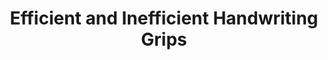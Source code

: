 ---
copyright: ''
entry-by: Jonathan Reus
entry-date: '2019-07-25'
entry-type: image
filename: handwriting-efficient-grips.md
image: w/writing-grips-efficiency.gif
layout: image
source: Benbow, Mary. Neurokinesthetic approach to hand function and handwriting.
  Clinician's view, 2008.
source-url: https://www.clinicians-view.com/University/PDF/HF01/HF01TextPreview.pdf
summary: An  adducted  grip  (which  diminishes  the  proprioceptive  input  from  the  lumbricales  from  the  skilled
  digits) does not allow the luxury of the unconscious regulation of the gripping
  pressure on the shaft of the pencil or the downward pressure of the pencil point
  against the writing surface. This  is  the  reason  many  students  frequently  need  to  stop,  release  their  grip  on  the  pencil  and  shake  the  pain  out  of  the  fingers.  He  should  be  made  aware  that  power  grips  might  result  in  painful
  joint dysfunctions later in life due to the stress they cause to the support structures
  of the joints. The  following  sequence  can  make  the  transition  to  the  functional  grip  less  stressful  and  more  successful.
  1.The  instructor  demonstrates  how  to  position  a  pencil  between  index  and  long  finger  to  make  large
  random patterns on the paper using only shoulder and elbow movements. 2. The child
  imitates the instructor by positioning the between the same two digits to make large
  free flowing movements (no finger movements, letter or number symbols are allowed).
  3.  After  the  child  adjusts  to  the  feel  of  the  pencil  in  the  index/middle  finger  web  space,  she  should
  be encouraged to draw anything she pleases.
tags: [Boerhaave, COGWEB, Chinese, LSTM, Leiden, PGM, RNN, Ruysch, actors, aesthesis,
  agency, algorithm, analysis, anatomical, anatomy, androgynous, architecture, archive,
  artificialia, axis, black-box, body, botanical, brain, categories, categorization,
  channel, character recognition, chinese, classification, clustering, cnn, codes,
  cognition, collecting, collection, collections, colonialism, commodification, concept,
  conceptual-clustering, convolutional neural network, cost, counting, cut, cuts,
  cutting, datasets, demonstration, diagram, dimensionality, disgust, dissection,
  distance, domestication, elegance, epistemology, error, euclidean, evaluation, eye,
  figures, finger, forecasting, forensics, frame, freakish, geometry, gesture, gestures,
  gradient descent, graph, graphs, grouping, hacking, hand, hand writing, hands, hands-on,
  handwriting, hardware, history, human, human body, imagination, imperfect, inscription,
  instruments, joint, kmeans, knowledge, labeling, landmark, learning, location, machine
    learning, machines, materiality, meaning, measurement, memory, mnist, model, models,
  monsters, muscles, mystical, mythological, naturalia, nerves, nervous system, network,
  networks, neural networks, neural-anatomy, neuron, nonlinearity, observation, offline,
  online, ontologies, ontology, ontology-building, optimization, orientation, orthogonality,
  parallel, pca, perception, perceptron, perfection, performance, planes, poetic,
  position, prediction, preparation, preparations, projection, proportion, proportions,
  psychology, python, races, representation, representations, rhetoric, rnn, segments,
  selection, sensory experience, sensory perception, similarity, skeleton, skin, skull,
  skulls, space, sparseness, spectacle, spectators, speech, standard, statistic-ontology,
  statistical, statistical-ontology, svm, symbols, tacit, taxonomy, theatre, time-series,
  timeseries, tools, topological, training, treatise, trial, truth, type, typography,
  unsupervised, vision, visualization, wellcome, word2vec, writing, zodiac]
title: Efficient and Inefficient Handwriting Grips
weights: ['0', '0', '0', '0', '0', '0', '0', '0', '0', '0', '0', '0', '0', '0', '0',
  '0', '0', '0', '0', '0', '0', '0', '0', '0', '0', '0', '0', '0', '0', '0', '0',
  '0', '0', '0', '0', '0', '0', '0', '0', '0', '0', '0', '0', '0', '0', '0', '0',
  '0', '0', '0', '0', '0', '0', '0', '0', '0', '0', '0', '0', '0', '0', '0', '0',
  '0', '0', '0', '0', '0', '0', '0', '0', '0', '0', '0', '0', '0', '0', '0.65', '0',
  '0.987', '0', '0', '0', '0', '0', '0', '0.31', '0', '0', '0', '0', '0', '0', '0',
  '0', '0', '0', '0', '0', '0', '0', '0', '0', '0', '0', '0', '0', '0', '0', '0',
  '0', '0', '0', '0', '0', '0', '0', '0', '0', '0', '0', '0', '0', '0', '0', '0',
  '0', '0', '0', '0', '0', '0', '0', '0', '0', '0', '0', '0', '0', '0', '0', '0',
  '0', '0', '0', '0', '0', '0', '0', '0', '0', '0', '0', '0', '0', '0', '0', '0',
  '0', '0', '0', '0', '0', '0', '0', '0', '0', '0', '0', '0', '0', '0', '0', '0',
  '0', '0', '0', '0', '0', '0', '0', '0', '0', '0', '0', '0', '0', '0']
---